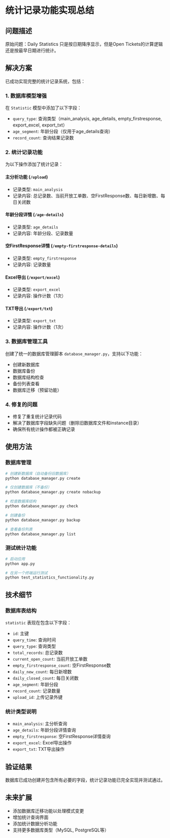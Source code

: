 # 统计记录功能实现总结

## 问题描述
原始问题：Daily Statistics 只是按日期降序显示，但是Open Tickets的计算逻辑还是按最早日期进行统计。

## 解决方案
已成功实现完整的统计记录系统，包括：

### 1. 数据库模型增强
在 `Statistic` 模型中添加了以下字段：
- `query_type`: 查询类型（main_analysis, age_details, empty_firstresponse, export_excel, export_txt）
- `age_segment`: 年龄分段（仅用于age_details查询）
- `record_count`: 查询结果记录数

### 2. 统计记录功能
为以下操作添加了统计记录：

#### 主分析功能 (`/upload`)
- 记录类型: `main_analysis`
- 记录内容: 总记录数、当前开放工单数、空FirstResponse数、每日新增数、每日关闭数

#### 年龄分段详情 (`/age-details`)
- 记录类型: `age_details`
- 记录内容: 年龄分段、记录数量

#### 空FirstResponse详情 (`/empty-firstresponse-details`)
- 记录类型: `empty_firstresponse`
- 记录内容: 记录数量

#### Excel导出 (`/export/excel`)
- 记录类型: `export_excel`
- 记录内容: 操作计数（1次）

#### TXT导出 (`/export/txt`)
- 记录类型: `export_txt`
- 记录内容: 操作计数（1次）

### 3. 数据库管理工具
创建了统一的数据库管理脚本 `database_manager.py`，支持以下功能：
- 创建新数据库
- 数据库备份
- 数据库结构检查
- 备份列表查看
- 数据库迁移（预留功能）

### 4. 修复的问题
- 修复了重复统计记录代码
- 解决了数据库字段缺失问题（删除旧数据库文件和instance目录）
- 确保所有统计操作都被正确记录

## 使用方法

### 数据库管理
```bash
# 创建新数据库（自动备份旧数据库）
python database_manager.py create

# 仅创建数据库（不备份）
python database_manager.py create nobackup

# 检查数据库结构
python database_manager.py check

# 创建备份
python database_manager.py backup

# 查看备份列表
python database_manager.py list
```

### 测试统计功能
```bash
# 启动应用
python app.py

# 在另一个终端运行测试
python test_statistics_functionality.py
```

## 技术细节

### 数据库表结构
`statistic` 表现在包含以下字段：
- `id`: 主键
- `query_time`: 查询时间
- `query_type`: 查询类型
- `total_records`: 总记录数
- `current_open_count`: 当前开放工单数
- `empty_firstresponse_count`: 空FirstResponse数
- `daily_new_count`: 每日新增数
- `daily_closed_count`: 每日关闭数
- `age_segment`: 年龄分段
- `record_count`: 记录数量
- `upload_id`: 上传记录外键

### 统计类型说明
- `main_analysis`: 主分析查询
- `age_details`: 年龄分段详情查询
- `empty_firstresponse`: 空FirstResponse详情查询
- `export_excel`: Excel导出操作
- `export_txt`: TXT导出操作

## 验证结果
数据库已成功创建并包含所有必要的字段，统计记录功能已完全实现并测试通过。

## 未来扩展
- 添加数据库迁移功能以处理模式变更
- 增加统计查询界面
- 添加统计数据分析功能
- 支持更多数据库类型（MySQL, PostgreSQL等）
